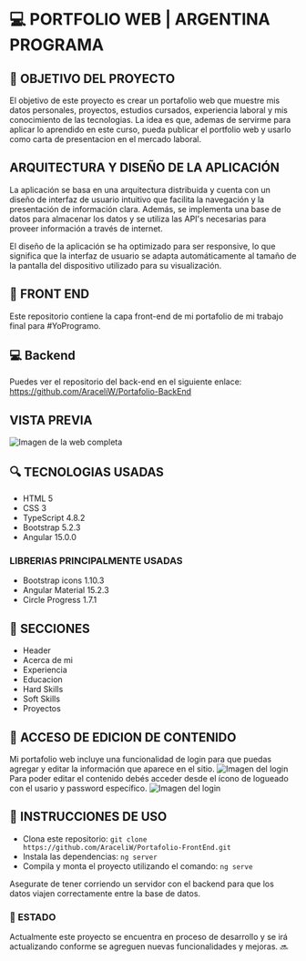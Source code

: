 # 💻 PORTFOLIO WEB | ARGENTINA PROGRAMA

## 📍 OBJETIVO DEL PROYECTO
El objetivo de este proyecto es crear un portafolio web que muestre mis datos personales, proyectos, estudios cursados, experiencia laboral y mis conocimiento de las tecnologias. La idea es que, ademas de servirme para aplicar lo aprendido en este curso, pueda publicar el portfolio web y usarlo como carta de presentacion en el mercado laboral.


## ARQUITECTURA Y DISEÑO DE LA APLICACIÓN
La aplicación se basa en una arquitectura distribuida y cuenta con un diseño de interfaz de usuario intuitivo que facilita la navegación y la presentación de información clara. Además, se implementa una base de datos para almacenar los datos y se utiliza las API's necesarias para proveer información a través de internet.

El diseño de la aplicación se ha optimizado para ser responsive, lo que significa que la interfaz de usuario se adapta automáticamente al tamaño de la pantalla del dispositivo utilizado para su visualización.


## 🎨 FRONT END 
Este repositorio contiene la capa front-end de mi portafolio de mi trabajo final para #YoProgramo.

## 💻 Backend
Puedes ver el repositorio del back-end en el siguiente enlace: https://github.com/AraceliW/Portafolio-BackEnd

## VISTA PREVIA
![Imagen de la web completa](https://drive.google.com/uc?export=download&id=11xBt4DXi6Niz8A95STCHWtJlIOm2xyuA)



## 🔍 TECNOLOGIAS USADAS
- HTML 5
- CSS 3
- TypeScript 4.8.2
- Bootstrap 5.2.3
- Angular 15.0.0

### LIBRERIAS PRINCIPALMENTE USADAS
- Bootstrap icons 1.10.3
- Angular Material 15.2.3
- Circle Progress 1.7.1


## 💼 SECCIONES
- Header
- Acerca de mi
- Experiencia
- Educacion
- Hard Skills
- Soft Skills
- Proyectos


## 🚪 ACCESO DE EDICION DE CONTENIDO
Mi portafolio web incluye una funcionalidad de login para que puedas agregar y editar la información que aparece en el sitio.
![Imagen del login](https://drive.google.com/uc?export=download&id=1MyYRD3wEDhE2iJM51fPkH-HdhoaUVTqJ)
Para poder editar el contenido debés acceder desde el ícono de logueado con el usario y password específico.
![Imagen del login](https://drive.google.com/uc?export=download&id=1AA53yNclbxPqVQVywBQITIJdsJUK8Hun)



## 🚀 INSTRUCCIONES DE USO
- Clona este repositorio: 
    `git clone https://github.com/AraceliW/Portafolio-FrontEnd.git`
- Instala las dependencias: 
    `ng server`
- Compila y monta el proyecto utilizando el comando: 
    `ng serve`

Asegurate de tener corriendo un servidor con el backend para que los datos viajen correctamente entre la base de datos.


### 🚧 ESTADO 
Actualmente este proyecto se encuentra en proceso de desarrollo y se irá actualizando conforme se agreguen nuevas funcionalidades y mejoras. 🔜